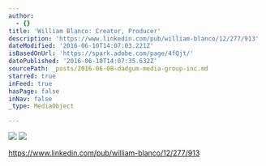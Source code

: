 ```yaml
---
author:
  - {}
title: 'William Blanco: Creator, Producer'
description: 'https://www.linkedin.com/pub/william-blanco/12/277/913'
dateModified: '2016-06-10T14:07:03.221Z'
isBasedOnUrl: 'https://spark.adobe.com/page/4fQjt/'
datePublished: '2016-06-10T14:07:35.632Z'
sourcePath: _posts/2016-06-08-dadgum-media-group-inc.md
starred: true
inFeed: true
hasPage: false
inNav: false
_type: MediaObject

---
```

![](https://the-grid-user-content.s3-us-west-2.amazonaws.com/d51ffabe-e54e-420f-9cce-1aa703e1b7e8.jpg)
![](https://the-grid-user-content.s3-us-west-2.amazonaws.com/d6474189-6907-4ff6-a462-f903d3f220f4.jpg)

https://www.linkedin.com/pub/william-blanco/12/277/913
